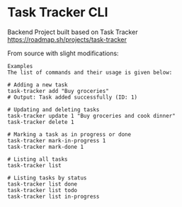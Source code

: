 # Task Tracker CLI 

Backend Project built based on Task Tracker https://roadmap.sh/projects/task-tracker

From source with slight modifications: 
```
Examples
The list of commands and their usage is given below:

# Adding a new task
task-tracker add "Buy groceries"
# Output: Task added successfully (ID: 1)

# Updating and deleting tasks
task-tracker update 1 "Buy groceries and cook dinner"
task-tracker delete 1

# Marking a task as in progress or done
task-tracker mark-in-progress 1
task-tracker mark-done 1

# Listing all tasks
task-tracker list

# Listing tasks by status
task-tracker list done
task-tracker list todo
task-tracker list in-progress
```
